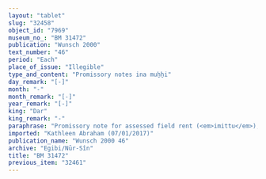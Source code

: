 ```yaml
---
layout: "tablet"
slug: "32458"
object_id: "7969"
museum_no_: "BM 31472"
publication: "Wunsch 2000"
text_number: "46"
period: "Each"
place_of_issue: "Illegible"
type_and_content: "Promissory notes ina muẖẖi"
day_remark: "[-]"
month: "-"
month_remark: "[-]"
year_remark: "[-]"
king: "Dar"
king_remark: "-"
paraphrase: "Promissory note for assessed field rent (<em>imittu</em>), to be delivered in dates.<br /> <strong>B</strong> owes a broken amount kor of dates to <strong>A</strong> and his brothers, the assessed field rent (<em>imitti eqli</em>)(*) on land the location of which is only partly preserved. It appears to be land held in common ownership with <strong>C</strong>. The dates should be delivered to the courtyard (<em>haṣāru</em>) in one payment. Delivery is due in Arahsamna (VIII). <strong>B</strong> should also deliver the usual by-products of the date cultivation: for each kor of dates he shall give spathes (<em>tuhallu</em>), a load of firewood, spadices (<em>gip&ucirc;</em>) from green dates (<em>&scaron;a uhinnu</em>), fibres (<em>mangagu</em>), (and) 1 <em>dar</em><em>īku</em>-container. The document concludes by mentioning 1 <em>qappatu</em>-container, apparently as a late addition to the previous list of by-products. Witnesses.<br /> (*)[<em>imitti eqli</em>].<br /> &nbsp;<br /> <strong>A </strong>= Marduk-nāṣir-apli/Itti-Marduk-balāṭu//Egibi; <strong>B </strong>= Bēl-talīmu/Nab&ucirc;-silīm; <strong>C </strong>= Bēlet-ēre&scaron;/&Scaron;ama&scaron;-uballiṭ"
imported: "Kathleen Abraham (07/01/2017)"
publication_name: "Wunsch 2000 46"
archive: "Egibi/Nūr-Sîn"
title: "BM 31472"
previous_item: "32461"
---
```

